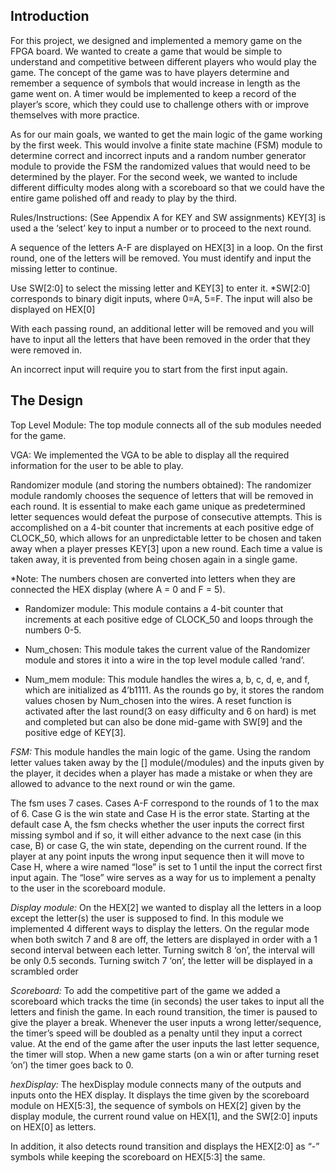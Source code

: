 ## Introduction

For this project, we designed and implemented a memory game on the FPGA board. We wanted to create a game that would be simple to understand and competitive between different players who would play the game. The concept of the game was to have players determine and remember a sequence of symbols that would increase in length as the game went on. A timer would be implemented to keep a record of the player’s score, which they could use to challenge others with or improve themselves with more practice. 

As for our main goals, we wanted to get the main logic of the game working by the first week. This would involve a finite state machine (FSM) module to determine correct and incorrect inputs and a random number generator module to provide the FSM the randomized values that would need to be determined by the player. For the second week, we wanted to include different difficulty modes along with a scoreboard so that we could have the entire game polished off and ready to play by the third.

Rules/Instructions: (See Appendix A for KEY and SW assignments)
KEY[3] is used a the ‘select’ key to input a number or to proceed to the next round.

A sequence of the letters A-F are displayed on HEX[3] in a loop. On the first round, one of the letters will be removed. You must identify and input the missing letter to continue.

Use SW[2:0] to select the missing letter and KEY[3] to enter it.
*SW[2:0] corresponds to binary digit inputs, where 0=A, 5=F. The input will also be displayed on HEX[0]

With each passing round, an additional letter will be removed and you will have to input all the letters that have been removed in the order that they were removed in. 

An incorrect input will require you to start from the first input again.












## The Design

Top Level Module:
The top module connects all of the sub modules needed for the game.

VGA:
We implemented the VGA to be able to display all the required information for the user to be able to play. 

Randomizer module (and storing the numbers obtained):
The randomizer module randomly chooses the sequence of letters that will be removed in each round. It is essential to make each game unique as predetermined letter sequences would defeat the purpose of consecutive attempts. This is accomplished on a 4-bit counter that increments at each positive edge of CLOCK_50, which allows for an unpredictable letter to be chosen and taken away when a player presses KEY[3] upon a new round. Each time a value is taken away, it is prevented from being chosen again in a single game. 

*Note: The numbers chosen are converted into letters when they are connected the HEX display (where A = 0 and F = 5).

- Randomizer module:
This module contains a 4-bit counter that increments at each positive edge of CLOCK_50 and loops through the numbers 0-5.

- Num_chosen:
This module takes the current value of the Randomizer module and stores it into a wire in the top level module called ‘rand’.

- Num_mem module:
This module handles the wires a, b, c, d, e, and f, which are initialized as 4’b1111. As the rounds go by, it stores the random values chosen by Num_chosen into the wires. A reset function is activated after the last round(3 on easy difficulty and 6 on hard) is met and completed but can also be done mid-game with SW[9] and the positive edge of KEY[3].

*FSM:*
This module handles the main logic of the game. Using the random letter values taken away by the [] module(/modules) and the inputs given by the player, it decides when a player has made a mistake or when they are allowed to advance to the next round or win the game.

The fsm uses 7 cases. Cases A-F correspond to the rounds of 1 to the max of 6. Case G is the win state and Case H is the error state. Starting at the default case A, the fsm checks whether the user inputs the correct first missing symbol and if so, it will either advance to the next case (in this case, B) or case G, the win state, depending on the current round. If the player at any point inputs the wrong input sequence then it will move to Case H, where a wire named “lose” is set to 1 until the input the correct first input again. The “lose” wire serves as a way for us to implement a penalty to the user in the scoreboard module. 

*Display module:*
On the HEX[2] we wanted to display all the letters in a loop except the letter(s) the user is supposed to find. In this module we implemented 4 different ways to display the letters. On the regular mode when both switch 7 and 8 are off, the letters are displayed in order with a 1 second interval between each letter. 
Turning switch 8 ‘on’, the interval will be only 0.5 seconds. 
Turning switch 7 ‘on’, the letter will be displayed in a scrambled order

*Scoreboard:*
To add the competitive part of the game we added a scoreboard which tracks the time (in seconds) the user takes to input all the letters and finish the game. In each round transition, the timer is paused to give the player a break. Whenever the user inputs a wrong letter/sequence, the timer’s speed will be doubled as a penalty until they input a correct value. At the end of the game after the user inputs the last letter sequence, the timer will stop. When a new game starts (on a win or after turning reset ‘on’) the timer goes back to 0. 

*hexDisplay:*
The hexDisplay module connects many of the outputs and inputs onto the HEX display. It displays the time given by the scoreboard module on HEX[5:3], the sequence of symbols on HEX[2] given by the display module, the current round value on HEX[1], and the SW[2:0] inputs on HEX[0] as letters.

In addition, it also detects round transition and displays the HEX[2:0] as “-” symbols while keeping the scoreboard on HEX[5:3] the same.
